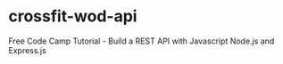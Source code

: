 # crossfit-wod-api
 Free Code Camp Tutorial - Build a REST API with Javascript Node.js and Express.js
